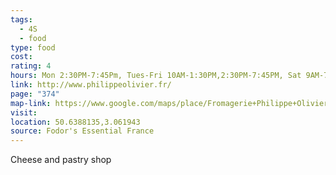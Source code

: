 ```yaml
---
tags:
  - 4S
  - food
type: food
cost: 
rating: 4
hours: Mon 2:30PM-7:45Pm, Tues-Fri 10AM-1:30PM,2:30PM-7:45PM, Sat 9AM-7:45PM
link: http://www.philippeolivier.fr/
page: "374"
map-link: https://www.google.com/maps/place/Fromagerie+Philippe+Olivier/@50.6370637,3.0539926,15z/data=!4m6!3m5!1s0x47c2d587e9b80f4b:0x8958910700f86819!8m2!3d50.6380068!4d3.0621633!16s%2Fg%2F1tfgcd2f?entry=ttu&g_ep=EgoyMDI0MDkxOC4xIKXMDSoASAFQAw%3D%3D
visit: 
location: 50.6388135,3.061943
source: Fodor's Essential France
---
```

Cheese and pastry shop